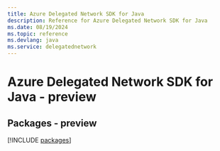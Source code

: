 ```yaml
---
title: Azure Delegated Network SDK for Java
description: Reference for Azure Delegated Network SDK for Java
ms.date: 08/19/2024
ms.topic: reference
ms.devlang: java
ms.service: delegatednetwork
---
```

# Azure Delegated Network SDK for Java - preview
## Packages - preview
[!INCLUDE [packages](delegated-network-index.md)]